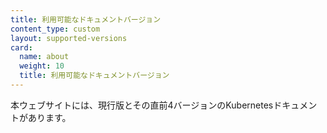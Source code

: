 ```yaml
---
title: 利用可能なドキュメントバージョン
content_type: custom
layout: supported-versions 
card:
  name: about
  weight: 10
  title: 利用可能なドキュメントバージョン
---
```


本ウェブサイトには、現行版とその直前4バージョンのKubernetesドキュメントがあります。
